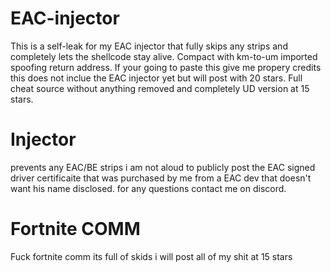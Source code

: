 # EAC-injector
This is a self-leak for my EAC injector that fully skips any strips and completely lets the shellcode stay alive. Compact with km-to-um imported spoofing return address.
If your going to paste this give me propery credits this does not inclue the EAC injector yet but will post with 20 stars.
Full cheat source without anything removed and completely UD version at 15 stars.

# Injector
prevents any EAC/BE strips i am not aloud to publicly post the EAC signed driver certificaite that was purchased by me from a EAC dev that doesn't want his name disclosed.
for any questions contact me on discord.

# Fortnite COMM
Fuck fortnite comm its full of skids i will post all of my shit at 15 stars
